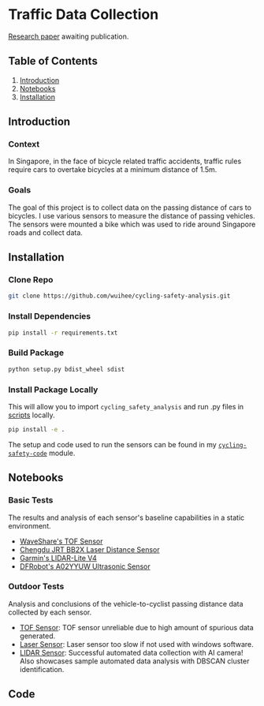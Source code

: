 # Traffic Data Collection

[Research paper](./A%20Low-Cost%20Single%20Board%20Computer-Based%20Automated%20System%20for%20Measuring%20Lateral%20Passing%20Distance%20of%20Vehicles%20Overtaking%20Cyclists.pdf) awaiting publication.

## Table of Contents

1. [Introduction](#introduction)
2. [Notebooks](#notebooks)
3. [Installation](#installation)

## Introduction

### Context

In Singapore, in the face of bicycle related traffic accidents, traffic rules require cars to overtake bicycles at a minimum distance of 1.5m.

### Goals

The goal of this project is to collect data on the passing distance of cars to bicycles. I use various sensors to measure the distance of passing vehicles. The sensors were mounted a bike which was used to ride around Singapore roads and collect data.

## Installation

### Clone Repo

```bash
git clone https://github.com/wuihee/cycling-safety-analysis.git
```

### Install Dependencies

```bash
pip install -r requirements.txt
```

### Build Package

```bash
python setup.py bdist_wheel sdist
```

### Install Package Locally

This will allow you to import `cycling_safety_analysis` and run .py files in [scripts](./scripts/) locally.

```bash
pip install -e .
```

The setup and code used to run the sensors can be found in my [`cycling-safety-code`](https://github.com/wuihee/cycling-safety-code) module.

## Notebooks

### Basic Tests

The results and analysis of each sensor's baseline capabilities in a static environment.

- [WaveShare's TOF Sensor](./notebooks/TOF_Basic_Tests.ipynb)
- [Chengdu JRT BB2X Laser Distance Sensor](./notebooks/Laser_Basic_Tests.ipynb)
- [Garmin's LIDAR-Lite V4](./notebooks/LIDAR_Basic_Tests.ipynb)
- [DFRobot's A02YYUW Ultrasonic Sensor](./notebooks/Ultrasonic_Basic_Tests.ipynb)

### Outdoor Tests

Analysis and conclusions of the vehicle-to-cyclist passing distance data collected by each sensor.

- [TOF Sensor](./notebooks/TOF_Outdoor_Tests.ipynb): TOF sensor unreliable due to high amount of spurious data generated.
- [Laser Sensor](./notebooks/Laser_Outdoor_Tests.ipynb): Laser sensor too slow if not used with windows software.
- [LIDAR Sensor](./notebooks/LIDAR_Outdoor_Tests.ipynb): Successful automated data collection with AI camera! Also showcases sample automated data analysis with DBSCAN cluster identification.

## Code
